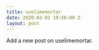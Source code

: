 ```yaml
---
title: uselimemortar
date: 2020-02-02 19:56:00 Z
layout: post
---
```


Add a new post on uselimemortar.